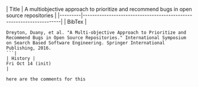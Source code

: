 | Title   | 
A multiobjective approach to prioritize and recommend bugs in open source repositories                                         |
|---------|---------------------------------------------------------------------|
| BibTex  |
``` 
Dreyton, Duany, et al. "A Multi-objective Approach to Prioritize and Recommend Bugs in Open Source Repositories." International Symposium on Search Based Software Engineering. Springer International Publishing, 2016. 
```|
| History | 
Fri Oct 14 (init)                                                                                                              |

here are the comments for this

